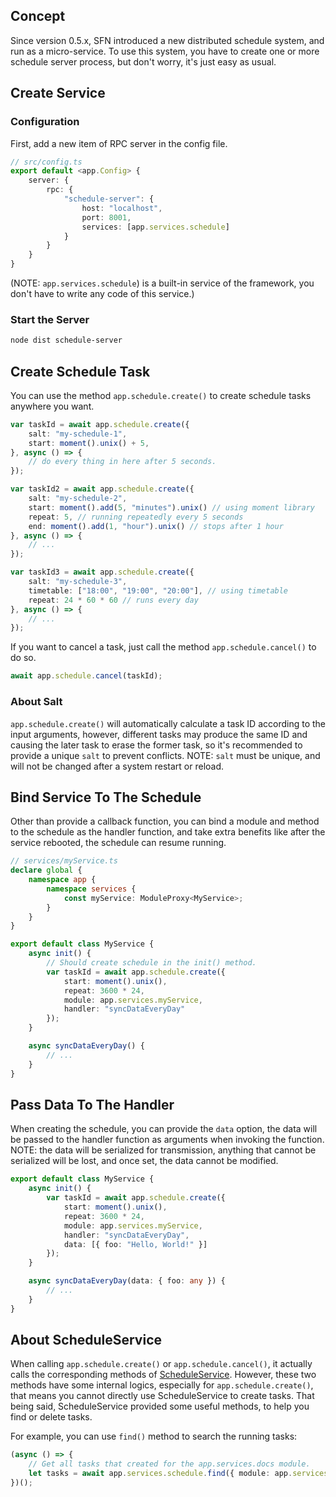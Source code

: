 <!-- title: Schedule; order: 6 -->
## Concept

Since version 0.5.x, SFN introduced a new distributed schedule system, and run
as a micro-service. To use this system, you have to create one or more
schedule server process, but don't worry, it's just easy as usual.

## Create Service

### Configuration

First, add a new item of RPC server in the config file.

```typescript
// src/config.ts
export default <app.Config> {
    server: {
        rpc: {
            "schedule-server": {
                host: "localhost",
                port: 8001,
                services: [app.services.schedule]
            }
        }
    }
}
```

(NOTE: `app.services.schedule`) is a built-in service of the framework, you 
don't have to write any code of this service.)

### Start the Server

```sh
node dist schedule-server
```

## Create Schedule Task

You can use the method `app.schedule.create()` to create schedule tasks anywhere
you want.

```typescript
var taskId = await app.schedule.create({
    salt: "my-schedule-1",
    start: moment().unix() + 5,
}, async () => {
    // do every thing in here after 5 seconds.
});

var taskId2 = await app.schedule.create({
    salt: "my-schedule-2",
    start: moment().add(5, "minutes").unix() // using moment library
    repeat: 5, // running repeatedly every 5 seconds
    end: moment().add(1, "hour").unix() // stops after 1 hour
}, async () => {
    // ...
});

var taskId3 = await app.schedule.create({
    salt: "my-schedule-3",
    timetable: ["18:00", "19:00", "20:00"], // using timetable
    repeat: 24 * 60 * 60 // runs every day
}, async () => {
    // ...
});
```

If you want to cancel a task, just call the method `app.schedule.cancel()` to do
so.

```typescript
await app.schedule.cancel(taskId);
```

### About Salt

`app.schedule.create()` will automatically calculate a task ID according to the
input arguments, however, different tasks may produce the same ID and causing
the later task to erase the former task, so it's recommended to provide a unique
`salt` to prevent conflicts. NOTE: `salt` must be unique, and will not be
changed after a system restart or reload.

## Bind Service To The Schedule

Other than provide a callback function, you can bind a module and method to the
schedule as the handler function, and take extra benefits like after the service 
rebooted, the schedule can resume running.

```typescript
// services/myService.ts
declare global {
    namespace app {
        namespace services {
            const myService: ModuleProxy<MyService>;
        }
    }
}

export default class MyService {
    async init() {
        // Should create schedule in the init() method.
        var taskId = await app.schedule.create({
            start: moment().unix(),
            repeat: 3600 * 24,
            module: app.services.myService,
            handler: "syncDataEveryDay"
        });
    }

    async syncDataEveryDay() {
        // ...
    }
}
```

## Pass Data To The Handler

When creating the schedule, you can provide the `data` option, the data will be
passed to the handler function as arguments when invoking the function.
NOTE: the data will be serialized for transmission, anything that cannot be 
serialized will be lost, and once set, the data cannot be modified.

```typescript
export default class MyService {
    async init() {
        var taskId = await app.schedule.create({
            start: moment().unix(),
            repeat: 3600 * 24,
            module: app.services.myService,
            handler: "syncDataEveryDay",
            data: [{ foo: "Hello, World!" }]
        });
    }

    async syncDataEveryDay(data: { foo: any }) {
        // ...
    }
}
```

## About ScheduleService

When calling `app.schedule.create()` or `app.schedule.cancel()`, it actually
calls the corresponding methods of [ScheduleService](/api/v1/ScheduleService).
However, these two methods have some internal logics, especially for
`app.schedule.create()`, that means you cannot directly use ScheduleService to
create tasks. That being said, ScheduleService provided some useful methods, to
help you find or delete tasks.

For example, you can use `find()` method to search the running tasks:

```ts
(async () => {
    // Get all tasks that created for the app.services.docs module.
    let tasks = await app.services.schedule.find({ module: app.services.docs });
})();
```
